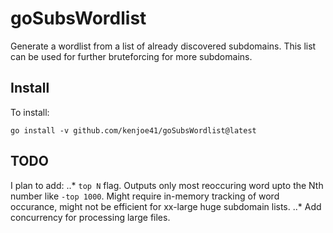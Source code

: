 # goSubsWordlist
Generate a wordlist from a list of already discovered subdomains.
This list can be used for further bruteforcing for more subdomains.

## Install
To install:

```text
go install -v github.com/kenjoe41/goSubsWordlist@latest
```

## TODO
I plan to add:
    ..* `top N` flag. Outputs only most reoccuring word upto the Nth number like `-top 1000`.
        Might require in-memory tracking of word occurance, might not be efficient for xx-large huge subdomain lists.
    ..* Add concurrency for processing large files.
